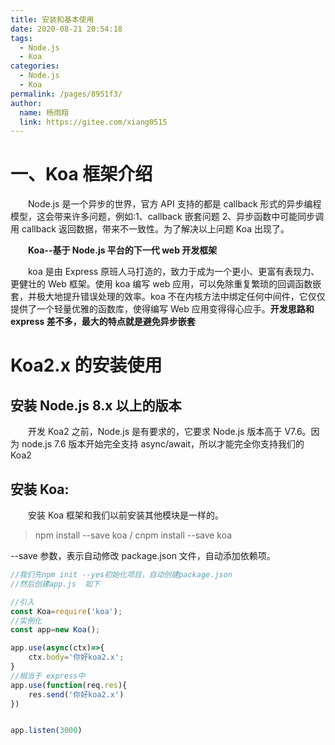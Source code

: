 ```yaml
---
title: 安装和基本使用
date: 2020-08-21 20:54:18
tags:
  - Node.js
  - Koa
categories:
  - Node.js
  - Koa
permalink: /pages/8951f3/
author:
  name: 杨雨翔
  link: https://gitee.com/xiang0515
---
```


# 一、Koa 框架介绍

&emsp;&emsp;Node.js 是一个异步的世界，官方 API 支持的都是 callback 形式的异步编程模型，这会带来许多问题，例如:1、callback 嵌套问题 2、异步函数中可能同步调用 callback 返回数据，带来不一致性。为了解决以上问题 Koa 出现了。

&emsp;&emsp;**Koa--基于 Node.js 平台的下一代 web 开发框架**

&emsp;&emsp;koa 是由 Express 原班人马打造的，致力于成为一个更小、更富有表现力、更健壮的 Web 框架。使用 koa 编写 web 应用，可以免除重复繁琐的回调函数嵌套，并极大地提升错误处理的效率。koa 不在内核方法中绑定任何中间件，它仅仅提供了一个轻量优雅的函数库，使得编写 Web 应用变得得心应手。**开发思路和 express 差不多，最大的特点就是避免异步嵌套**

# Koa2.x 的安装使用

## 安装 Node.js 8.x 以上的版本

&emsp;&emsp;开发 Koa2 之前，Node.js 是有要求的，它要求 Node.js 版本高于 V7.6。因为 node.js 7.6 版本开始完全支持 async/await，所以才能完全你支持我们的 Koa2

## 安装 Koa:

&emsp;&emsp;安装 Koa 框架和我们以前安装其他模块是一样的。

> npm install --save koa / cnpm install --save koa

--save 参数，表示自动修改 package.json 文件，自动添加依赖项。

```js
//我们先npm init --yes初始化项目，自动创建package.json
//然后创建app.js  如下

//引入
const Koa=require('koa');
//实例化
const app=new Koa();

app.use(async(ctx)=>{
    ctx.body='你好koa2.x';
}
//相当于 express中
app.use(function(req.res){
    res.send('你好koa2.x')
})


app.listen(3000)
```
